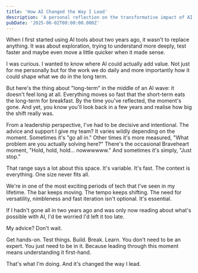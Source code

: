 ```yaml
---
title: 'How AI Changed the Way I Lead'
description: 'A personal reflection on the transformative impact of AI on leadership style and decision-making in a rapidly evolving technological landscape.'
pubDate: '2025-06-02T00:00:00.000Z'
---
```


When I first started using AI tools about two years ago, it wasn't to replace anything. It was about exploration, trying to understand more deeply, test faster and maybe even move a little quicker when it made sense.

I was curious. I wanted to know where AI could actually add value. Not just for me personally but for the work we do daily and more importantly how it could shape what we do in the long term.

But here's the thing about "long-term" in the middle of an AI wave: it doesn't feel long at all. Everything moves so fast that the short-term eats the long-term for breakfast. By the time you've reflected, the moment's gone. And yet, you know you'll look back in a few years and realise how big the shift really was.

From a leadership perspective, I've had to be decisive and intentional. The advice and support I give my team? It varies wildly depending on the moment. Sometimes it's "go all in." Other times it's more measured, "What problem are you actually solving here?" There's the occasional Braveheart moment, "Hold, hold, hold... nowwwwww." And sometimes it's simply, "Just stop."

That range says a lot about this space. It's variable. It's fast. The context is everything. One size never fits all.

We're in one of the most exciting periods of tech that I've seen in my lifetime. The bar keeps moving. The tempo keeps shifting. The need for versatility, nimbleness and fast iteration isn't optional. It's essential.

If I hadn't gone all in two years ago and was only now reading about what's possible with AI, I'd be worried I'd left it too late.

My advice? Don't wait.

Get hands-on. Test things. Build. Break. Learn. You don't need to be an expert. You just need to be in it. Because leading through this moment means understanding it first-hand.

That's what I'm doing. And it's changed the way I lead. 